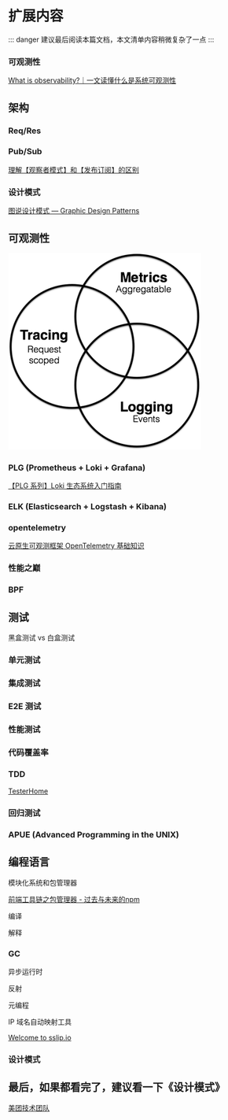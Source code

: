 # 扩展内容

::: danger
建议最后阅读本篇文档，本文清单内容稍微复杂了一点
:::

### 可观测性

[What is observability?｜一文读懂什么是系统可观测性](https://segmentfault.com/a/1190000040745253)


## 架构

### Req/Res

### Pub/Sub

[理解【观察者模式】和【发布订阅】的区别](https://barnett617.github.io/wilson-blog/posts/2021-06-28-observer-pattern/)

### 设计模式

[图说设计模式 — Graphic Design Patterns](https://design-patterns.readthedocs.io/zh-cn/latest/)

## 可观测性

![observability](./observability.png)

### PLG (Prometheus + Loki + Grafana)

[【PLG 系列】Loki 生态系统入门指南](https://blog.xizhibei.me/zh-cn/2024/07/08/plg-1-introducation/)

### ELK (Elasticsearch + Logstash + Kibana)

### opentelemetry

[云原生可观测框架 OpenTelemetry 基础知识](https://www.cnblogs.com/hacker-linner/p/17613281.html)

### 性能之巅

### BPF

## 测试

黑盒测试 vs 白盒测试

### 单元测试

### 集成测试

### E2E 测试

### 性能测试

### 代码覆盖率

### TDD

[TesterHome](https://testerhome.com/)

### 回归测试

### APUE (Advanced Programming in the UNIX)

## 编程语言

模块化系统和包管理器

[前端工具链之包管理器 - 过去与未来的npm](https://chlorinec.top/post/development/npm/)


编译

解释

### GC

异步运行时

反射

元编程

IP 域名自动映射工具

[Welcome to sslip.io](https://sslip.io/)

### 设计模式


## 最后，如果都看完了，建议看一下《设计模式》

[美团技术团队](https://tech.meituan.com/)


